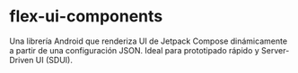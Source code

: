 # flex-ui-components
Una librería Android que renderiza UI de Jetpack Compose dinámicamente a partir de una configuración JSON. Ideal para prototipado rápido y Server-Driven UI (SDUI).
